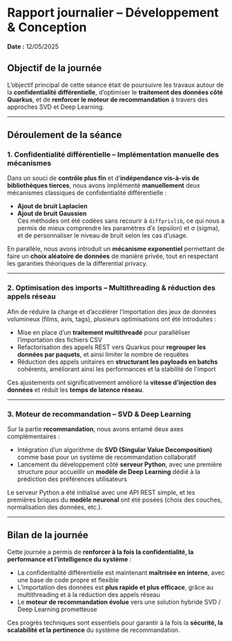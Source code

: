 # Rapport journalier – Développement & Conception  
**Date :** 12/05/2025  

## Objectif de la journée  
L’objectif principal de cette séance était de poursuivre les travaux autour de la **confidentialité différentielle**, d’optimiser le **traitement des données côté Quarkus**, et de **renforcer le moteur de recommandation** à travers des approches SVD et Deep Learning.  

---

## Déroulement de la séance  

### 1. Confidentialité différentielle – Implémentation manuelle des mécanismes  
Dans un souci de **contrôle plus fin** et d’**indépendance vis-à-vis de bibliothèques tierces**, nous avons implémenté **manuellement** deux mécanismes classiques de confidentialité différentielle :  
- **Ajout de bruit Laplacien**  
- **Ajout de bruit Gaussien**  
Ces méthodes ont été codées sans recourir à `diffprivlib`, ce qui nous a permis de mieux comprendre les paramètres d’ε (epsilon) et σ (sigma), et de personnaliser le niveau de bruit selon les cas d’usage.  

En parallèle, nous avons introduit un **mécanisme exponentiel** permettant de faire un **choix aléatoire de données** de manière privée, tout en respectant les garanties théoriques de la differential privacy.  

---

### 2. Optimisation des imports – Multithreading & réduction des appels réseau  
Afin de réduire la charge et d’accélérer l’importation des jeux de données volumineux (films, avis, tags), plusieurs optimisations ont été introduites :  
- Mise en place d’un **traitement multithreadé** pour paralléliser l’importation des fichiers CSV  
- Refactorisation des appels REST vers Quarkus pour **regrouper les données par paquets**, et ainsi limiter le nombre de requêtes  
- Réduction des appels unitaires en **structurant les payloads en batchs** cohérents, améliorant ainsi les performances et la stabilité de l'import  

Ces ajustements ont significativement amélioré la **vitesse d’injection des données** et réduit les **temps de latence réseau**.  

---

### 3. Moteur de recommandation – SVD & Deep Learning  
Sur la partie **recommandation**, nous avons entamé deux axes complémentaires :  
- Intégration d’un algorithme de **SVD (Singular Value Decomposition)** comme base pour un système de recommandation collaboratif  
- Lancement du développement côté **serveur Python**, avec une première structure pour accueillir un **modèle de Deep Learning** dédié à la prédiction des préférences utilisateurs  

Le serveur Python a été initialisé avec une API REST simple, et les premières briques du **modèle neuronal** ont été posées (choix des couches, normalisation des données, etc.).

---

## Bilan de la journée  
Cette journée a permis de **renforcer à la fois la confidentialité, la performance et l’intelligence du système** :  
- La confidentialité différentielle est maintenant **maîtrisée en interne**, avec une base de code propre et flexible  
- L’importation des données est **plus rapide et plus efficace**, grâce au multithreading et à la réduction des appels réseau  
- Le **moteur de recommandation évolue** vers une solution hybride SVD / Deep Learning prometteuse  

Ces progrès techniques sont essentiels pour garantir à la fois la **sécurité, la scalabilité et la pertinence** du système de recommandation.

